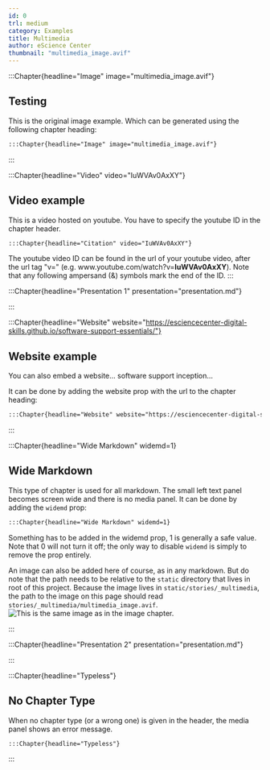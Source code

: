 ```yaml
---
id: 0
trl: medium
category: Examples
title: Multimedia
author: eScience Center
thumbnail: "multimedia_image.avif"
---
```

:::Chapter{headline="Image" image="multimedia_image.avif"}

## Testing

This is the original image example. Which can be generated using the following chapter heading:

```markdown
:::Chapter{headline="Image" image="multimedia_image.avif"}
```

:::

:::Chapter{headline="Video" video="IuWVAv0AxXY"}

## Video example

This is a video hosted on youtube. You have to specify the youtube ID in the chapter header.

```markdown
:::Chapter{headline="Citation" video="IuWVAv0AxXY"}
```

The youtube video ID can be found in the url of your youtube video, after the url tag "v=" (e.g. w<span>ww.</span>youtube.com/watch?v=**IuWVAv0AxXY**). Note that any following ampersand (&) symbols mark the end of the ID.
:::

:::Chapter{headline="Presentation 1" presentation="presentation.md"}


:::



:::Chapter{headline="Website" website="https://esciencecenter-digital-skills.github.io/software-support-essentials/"}

## Website example

You can also embed a website... software support inception...

It can be done by adding the website prop with the url to the chapter heading:

```markdown
:::Chapter{headline="Website" website="https://esciencecenter-digital-skills.github.io/software-support-essentials/"}
```

:::

:::Chapter{headline="Wide Markdown" widemd=1}

## Wide Markdown

This type of chapter is used for all markdown. The small left text panel becomes screen wide and there is no media panel. It can be done by adding the `widemd` prop:

```markdown
:::Chapter{headline="Wide Markdown" widemd=1}
```

Something has to be added in the widemd prop, 1 is generally a safe value. Note that 0 will not turn it off; the only way to disable `widemd` is simply to remove the prop entirely.

An image can also be added here of course, as in any markdown. But do note that the path needs to be relative to the `static` directory that lives in root of this project.
Because the image lives in `static/stories/_multimedia`, the path to the image on this page should read `stories/_multimedia/multimedia_image.avif`.
![This is the same image as in the image chapter.](stories/_multimedia/multimedia_image.avif)

:::


:::Chapter{headline="Presentation 2" presentation="presentation.md"}

:::


:::Chapter{headline="Typeless"}

## No Chapter Type

When no chapter type (or a wrong one) is given in the header, the media panel shows an error message.

```markdown
:::Chapter{headline="Typeless"}
```

:::
